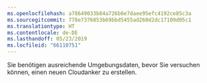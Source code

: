 ```yaml
---
ms.openlocfilehash: a78649033b84a726b6e7daee95efc4192ce85c3a
ms.sourcegitcommit: 778e7376853b69bbd5455ad260d2dc17109d05c1
ms.translationtype: HT
ms.contentlocale: de-DE
ms.lasthandoff: 05/23/2019
ms.locfileid: "66110751"
---
```

Sie benötigen ausreichende Umgebungsdaten, bevor Sie versuchen können, einen neuen Cloudanker zu erstellen.
